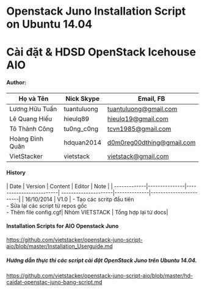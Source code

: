Openstack Juno Installation Script on Ubuntu 14.04
=========================

# Cài đặt & HDSD OpenStack Icehouse AIO
#### Author:

| Họ và Tên        | Nick Skype | Email, FB | 
|------------------|------------|-------|
|Lương Hữu Tuấn     | tuantuluong | tuantuluong@gmail.com |
|Lê Quang Hiếu   | hieulq89 | hieulq19@gmail.com |
|Tô Thành Công   | tu0ng_c0ng | tcvn1985@gmail.com |
|Hoàng Đình Quân   | hdquan2014 | d0m0reg00dthing@gmail.com |
| VietStacker      | vietstack  | vietstack@gmail.com

#### History

| Date   | Version |  Content   | Editor       |               Note               |
| -------------|---------------|-------------------------| ---------------------|--------------|------------------------| 
| 16/10/2014  |    V1.0   | - Tạo các scritp đầu tiên <br> - Sửa lại các script từ repos gốc <br> - Thêm file config.cgf| Nhóm VIETSTACK | Tổng hợp lại từ docs|


#### Installation Scripts for AIO Openstack Juno
https://github.com/vietstacker/openstack-juno-script-aio/blob/master/Installation_Userguide.md

##### Hướng dẫn thực thi các script cài đặt OpenStack Juno trên Ubuntu 14.04.

https://github.com/vietstacker/openstack-juno-script-aio/blob/master/hd-caidat-openstac-juno-bang-script.md

